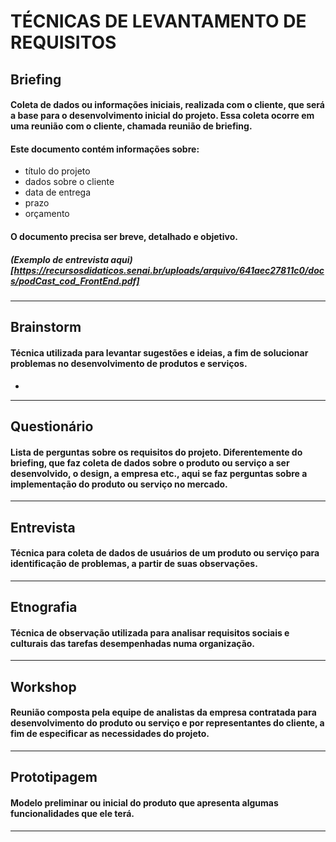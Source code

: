 # TÉCNICAS DE LEVANTAMENTO DE REQUISITOS

## Briefing
#### Coleta de dados ou informações iniciais, realizada com o cliente, que será a base para o desenvolvimento inicial do projeto. Essa coleta ocorre em uma reunião com o cliente, chamada reunião de briefing.
#### Este documento contém informações sobre:
- título do projeto
- dados sobre o cliente 
- data de entrega 
- prazo
- orçamento
#### O documento precisa ser breve, detalhado e objetivo.

##### (Exemplo de entrevista aqui) [https://recursosdidaticos.senai.br/uploads/arquivo/641aec27811c0/docs/podCast_cod_FrontEnd.pdf]
---

## Brainstorm
#### Técnica utilizada para levantar sugestões e ideias, a fim de solucionar problemas no desenvolvimento de produtos e serviços.

- 

---

## Questionário
#### Lista de perguntas sobre os requisitos do projeto. Diferentemente do briefing, que faz coleta de dados sobre o produto ou serviço a ser desenvolvido, o design, a empresa etc., aqui se faz perguntas sobre a implementação do produto ou serviço no mercado.


---

## Entrevista
#### Técnica para coleta de dados de usuários de um produto ou serviço para identificação de problemas, a partir de suas observações.


---

## Etnografia
#### Técnica de observação utilizada para analisar requisitos sociais e culturais das tarefas desempenhadas numa organização.


---

## Workshop
#### Reunião composta pela equipe de analistas da empresa contratada para desenvolvimento do produto ou serviço e por representantes do cliente, a fim de especificar as necessidades do projeto.


---

## Prototipagem
#### Modelo preliminar ou inicial do produto que apresenta algumas funcionalidades que ele terá.


---
